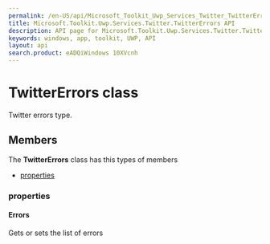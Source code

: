 ```yaml
---
permalink: /en-US/api/Microsoft_Toolkit_Uwp_Services_Twitter_TwitterErrors.htm
title: Microsoft.Toolkit.Uwp.Services.Twitter.TwitterErrors API 
description: API page for Microsoft.Toolkit.Uwp.Services.Twitter.TwitterErrors
keywords: windows, app, toolkit, UWP, API
layout: api
search.product: eADQiWindows 10XVcnh
---
```



# TwitterErrors class

Twitter errors type.

## Members

The **TwitterErrors** class has this types of members

* [properties](#properties)

### properties

#### Errors

Gets or sets the list of errors


